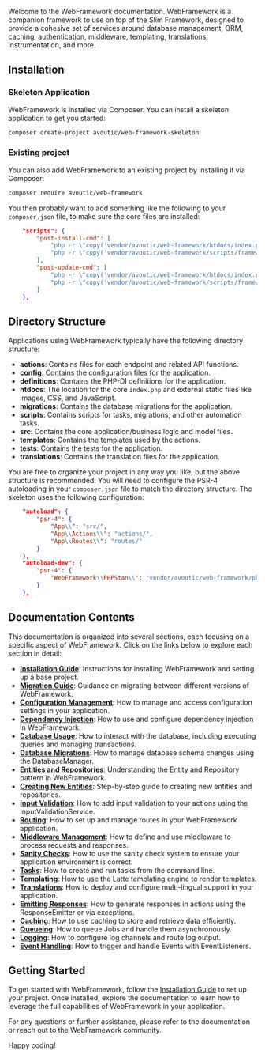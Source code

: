 Welcome to the WebFramework documentation. WebFramework is a companion framework to use on top of the Slim Framework, designed to provide a cohesive set of services around database management, ORM, caching, authentication, middleware, templating, translations, instrumentation, and more.

## Installation

### Skeleton Application

WebFramework is installed via Composer. You can install a skeleton application to get you started:

```bash
composer create-project avoutic/web-framework-skeleton
```

### Existing project

You can also add WebFramework to an existing project by installing it via Composer:

```bash
composer require avoutic/web-framework
```

You then probably want to add something like the following to your `composer.json` file, to make sure the core files are installed:

```json
    "scripts": {
        "post-install-cmd": [
            "php -r \"copy('vendor/avoutic/web-framework/htdocs/index.php', 'htdocs/index.php');\"",
            "php -r \"copy('vendor/avoutic/web-framework/scripts/framework.php', 'framework');\""
        ],
        "post-update-cmd": [
            "php -r \"copy('vendor/avoutic/web-framework/htdocs/index.php', 'htdocs/index.php');\"",
            "php -r \"copy('vendor/avoutic/web-framework/scripts/framework.php', 'framework');\""
        ]
    },
```

## Directory Structure

Applications using WebFramework typically have the following directory structure:

- **actions**: Contains files for each endpoint and related API functions.
- **config**: Contains the configuration files for the application.
- **definitions**: Contains the PHP-DI definitions for the application.
- **htdocs**: The location for the core `index.php` and external static files like images, CSS, and JavaScript.
- **migrations**: Contains the database migrations for the application.
- **scripts**: Contains scripts for tasks, migrations, and other automation tasks.
- **src**: Contains the core application/business logic and model files.
- **templates**: Contains the templates used by the actions.
- **tests**: Contains the tests for the application.
- **translations**: Contains the translation files for the application.

You are free to organize your project in any way you like, but the above structure is recommended. You will need to configure the PSR-4 autoloading in your `composer.json` file to match the directory structure. The skeleton uses the following configuration:

```json
    "autoload": {
        "psr-4": {
            "App\\": "src/",
            "App\\Actions\\": "actions/",
            "App\\Routes\\": "routes/"
        }
    },
    "autoload-dev": {
        "psr-4": {
            "WebFramework\\PHPStan\\": "vendor/avoutic/web-framework/phpstan/"
        }
    },
```

## Documentation Contents

This documentation is organized into several sections, each focusing on a specific aspect of WebFramework. Click on the links below to explore each section in detail:

- **[Installation Guide](https://github.com/avoutic/web-framework/blob/main/INSTALL.md)**: Instructions for installing WebFramework and setting up a base project.
- **[Migration Guide](https://github.com/avoutic/web-framework/blob/main/MIGRATE.md)**: Guidance on migrating between different versions of WebFramework.
- **[Configuration Management](./configuration.md)**: How to manage and access configuration settings in your application.
- **[Dependency Injection](./dependency-injection.md)**: How to use and configure dependency injection in WebFramework.
- **[Database Usage](./database.md)**: How to interact with the database, including executing queries and managing transactions.
- **[Database Migrations](./database-migrations.md)**: How to manage database schema changes using the DatabaseManager.
- **[Entities and Repositories](./entities-and-repositories.md)**: Understanding the Entity and Repository pattern in WebFramework.
- **[Creating New Entities](./new-entity.md)**: Step-by-step guide to creating new entities and repositories.
- **[Input Validation](./input-validation.md)**: How to add input validation to your actions using the InputValidationService.
- **[Routing](./routing.md)**: How to set up and manage routes in your WebFramework application.
- **[Middleware Management](./middlewares.md)**: How to define and use middleware to process requests and responses.
- **[Sanity Checks](./sanity-checks.md)**: How to use the sanity check system to ensure your application environment is correct.
- **[Tasks](./tasks.md)**: How to create and run tasks from the command line.
- **[Templating](./templating.md)**: How to use the Latte templating engine to render templates.
- **[Translations](./translations.md)**: How to deploy and configure multi-lingual support in your application.
- **[Emitting Responses](./emitting-responses.md)**: How to generate responses in actions using the ResponseEmitter or via exceptions.
- **[Caching](./caching.md)**: How to use caching to store and retrieve data efficiently.
- **[Queueing](./queueing.md)**: How to queue Jobs and handle them asynchronously.
- **[Logging](./logging.md)**: How to configure log channels and route log output.
- **[Event Handling](./events.md)**: How to trigger and handle Events with EventListeners.

## Getting Started

To get started with WebFramework, follow the [Installation Guide](https://github.com/avoutic/web-framework/blob/main/INSTALL.md) to set up your project. Once installed, explore the documentation to learn how to leverage the full capabilities of WebFramework in your application.

For any questions or further assistance, please refer to the documentation or reach out to the WebFramework community.

Happy coding!
